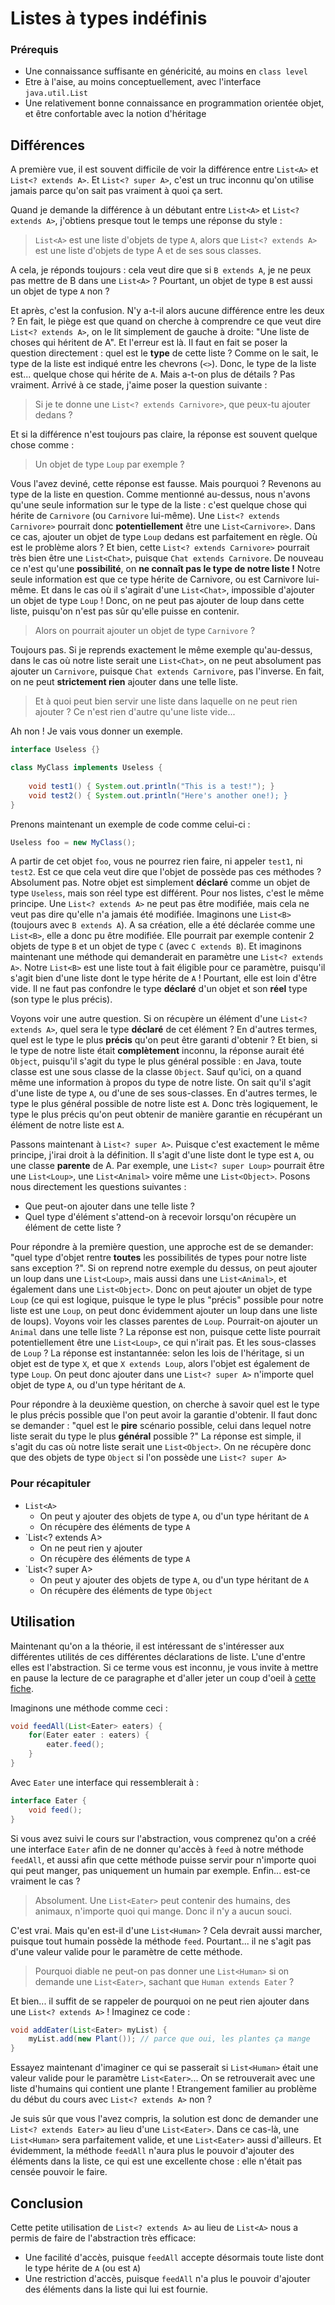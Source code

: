 # Listes à types indéfinis

### Prérequis

- Une connaissance suffisante en généricité, au moins en `class level`
- Etre à l'aise, au moins conceptuellement, avec l'interface `java.util.List`
- Une relativement bonne connaissance en programmation orientée objet, et être confortable avec la notion d'héritage

## Différences

A première vue, il est souvent difficile de voir la différence entre `List<A>` et `List<? extends A>`. Et `List<? super A>`, c'est un truc inconnu qu'on utilise jamais parce qu'on sait pas vraiment à quoi ça sert. 

Quand je demande la différence à un débutant entre `List<A>` et `List<? extends A>`, j'obtiens presque tout le temps une réponse du style :
> `List<A>` est une liste d'objets de type `A`, alors que `List<? extends A>` est une liste d'objets de type A et de ses sous classes.

A cela, je réponds toujours : cela veut dire que si `B extends A`, je ne peux pas mettre de B dans une `List<A>` ? Pourtant, un objet de type `B` est aussi un objet de type `A` non ?

Et après, c'est la confusion. N'y a-t-il alors aucune différence entre les deux ? En fait, le piège est que quand on cherche à comprendre ce que veut dire `List<? extends A>`, on le lit simplement de gauche à droite: "Une liste de choses qui héritent de A". Et l'erreur est là. Il faut en fait se poser la question directement : quel est le **type** de cette liste ? Comme on le sait, le type de la liste est indiqué entre les chevrons (`<>`). Donc, le type de la liste est... quelque chose qui hérite de `A`. Mais a-t-on plus de détails ? Pas vraiment. Arrivé à ce stade, j'aime poser la question suivante :
> Si je te donne une `List<? extends Carnivore>`, que peux-tu ajouter dedans ?

Et si la différence n'est toujours pas claire, la réponse est souvent quelque chose comme :
> Un objet de type `Loup` par exemple ?

Vous l'avez deviné, cette réponse est fausse. Mais pourquoi ? Revenons au type de la liste en question. Comme mentionné au-dessus, nous n'avons qu'une seule information sur le type de la liste : c'est quelque chose qui hérite de `Carnivore` (ou `Carnivore` lui-même). Une `List<? extends Carnivore>` pourrait donc **potentiellement** être une `List<Carnivore>`. Dans ce cas, ajouter un objet de type `Loup` dedans est parfaitement en règle. Où est le problème alors ? Et bien, cette `List<? extends Carnivore>` pourrait très bien être une `List<Chat>`, puisque `Chat extends Carnivore`. De nouveau ce n'est qu'une **possibilité**, on **ne connaît pas le type de notre liste !** Notre seule information est que ce type hérite de Carnivore, ou est Carnivore lui-même. Et dans le cas où il s'agirait d'une `List<Chat>`, impossible d'ajouter un objet de type `Loup` ! Donc, on ne peut pas ajouter de loup dans cette liste, puisqu'on n'est pas sûr qu'elle puisse en contenir.
> Alors on pourrait ajouter un objet de type `Carnivore` ?

Toujours pas. Si je reprends exactement le même exemple qu'au-dessus, dans le cas où notre liste serait une `List<Chat>`, on ne peut absolument pas ajouter un `Carnivore`, puisque `Chat extends Carnivore`, pas l'inverse. En fait, on ne peut **strictement rien** ajouter dans une telle liste.
> Et à quoi peut bien servir une liste dans laquelle on ne peut rien ajouter ? Ce n'est rien d'autre qu'une liste vide...

Ah non ! Je vais vous donner un exemple.

```java
interface Useless {}

class MyClass implements Useless {
    
    void test1() { System.out.println("This is a test!"); }
    void test2() { System.out.println("Here's another one!); }
}
```

Prenons maintenant un exemple de code comme celui-ci :

```java
Useless foo = new MyClass();
```

A partir de cet objet `foo`, vous ne pourrez rien faire, ni appeler `test1`, ni `test2`. Est ce que cela veut dire que l'objet de possède pas ces méthodes ? Absolument pas. Notre objet est simplement **déclaré** comme un objet de type `Useless`, mais son réel type est différent. Pour nos listes, c'est le même principe. Une `List<? extends A>` ne peut pas être modifiée, mais cela ne veut pas dire qu'elle n'a jamais été modifiée. Imaginons une `List<B>` (toujours avec `B extends A`). A sa création, elle a été déclarée comme une `List<B>`, elle a donc pu être modifiée. Elle pourrait par exemple contenir 2 objets de type `B` et un objet de type `C` (avec `C extends B`). Et imaginons maintenant une méthode qui demanderait en paramètre une `List<? extends A>`. Notre `List<B>` est une liste tout à fait éligible pour ce paramètre, puisqu'il s'agit bien d'une liste dont le type hérite de `A` ! Pourtant, elle est loin d'être vide. Il ne faut pas confondre le type **déclaré** d'un objet et son **réel** type (son type le plus précis).

Voyons voir une autre question. Si on récupère un élément d'une `List<? extends A>`, quel sera le type **déclaré** de cet élément ? En d'autres termes, quel est le type le plus **précis** qu'on peut être garanti d'obtenir ? Et bien, si le type de notre liste était **complètement** inconnu, la réponse aurait été `Object`, puisqu'il s'agit du type le plus général possible : en Java, toute classe est une sous classe de la classe `Object`. Sauf qu'ici, on a quand même une information à propos du type de notre liste. On sait qu'il s'agit d'une liste de type `A`, ou d'une de ses sous-classes. En d'autres termes, le type le plus général possible de notre liste est `A`. Donc très logiquement, le type le plus précis qu'on peut obtenir de manière garantie en récupérant un élément de notre liste est `A`.

Passons maintenant à `List<? super A>`. Puisque c'est exactement le même principe, j'irai droit à la définition. Il s'agit d'une liste dont le type est `A`, ou une classe **parente** de A. Par exemple, une `List<? super Loup>` pourrait être une `List<Loup>`, une `List<Animal>` voire même une `List<Object>`. Posons nous directement les questions suivantes :
- Que peut-on ajouter dans une telle liste ?
- Quel type d'élément s'attend-on à recevoir lorsqu'on récupère un élément de cette liste ?

Pour répondre à la première question, une approche est de se demander: "quel type d'objet rentre **toutes** les possibilités de types pour notre liste sans exception ?". Si on reprend notre exemple du dessus, on peut ajouter un loup dans une `List<Loup>`, mais aussi dans une `List<Animal>`, et également dans une `List<Object>`. Donc on peut ajouter un objet de type `Loup` (ce qui est logique, puisque le type le plus "précis" possible pour notre liste est une `Loup`, on peut donc évidemment ajouter un loup dans une liste de loups). Voyons voir les classes parentes de `Loup`. Pourrait-on ajouter un `Animal` dans une telle liste ? La réponse est non, puisque cette liste pourrait potentiellement être une `List<Loup>`, ce qui n'irait pas. Et les sous-classes de `Loup` ? La réponse est instantannée: selon les lois de l'héritage, si un objet est de type `X`, et que `X extends Loup`, alors l'objet est également de type `Loup`. On peut donc ajouter dans une `List<? super A>` n'importe quel objet de type `A`, ou d'un type héritant de `A`.

Pour répondre à la deuxième question, on cherche à savoir quel est le type le plus précis possible que l'on peut avoir la garantie d'obtenir. Il faut donc se demander : "quel est le **pire** scénario possible, celui dans lequel notre liste serait du type le plus **général** possible ?" La réponse est simple, il s'agit du cas où notre liste serait une `List<Object>`. On ne récupère donc que des objets de type `Object` si l'on possède une `List<? super A>`

### Pour récapituler 
- `List<A>`
  - On peut y ajouter des objets de type `A`, ou d'un type héritant de `A`
  - On récupère des éléments de type `A`
- `List<? extends A>
  - On ne peut rien y ajouter
  - On récupère des éléments de type `A`
- `List<? super A>
  - On peut y ajouter des objets de type `A`, ou d'un type héritant de `A`
  - On récupère des éléments de type `Object`

## Utilisation

Maintenant qu'on a la théorie, il est intéressant de s'intéresser aux différentes utilités de ces différentes déclarations de liste. L'une d'entre elles est l'abstraction. Si ce terme vous est inconnu, je vous invite à mettre en pause la lecture de ce paragraphe et d'aller jeter un coup d'oeil à [cette fiche](../../../../poo/abstraction).

Imaginons une méthode comme ceci :

```java
void feedAll(List<Eater> eaters) {
    for(Eater eater : eaters) {
        eater.feed();
    }
}
```

Avec `Eater` une interface qui ressemblerait à :

```java
interface Eater {
    void feed();
}
```

Si vous avez suivi le cours sur l'abstraction, vous comprenez qu'on a créé une interface `Eater` afin de ne donner qu'accès à `feed` à notre méthode `feedAll`, et aussi afin que cette méthode puisse servir pour n'importe quoi qui peut manger, pas uniquement un humain par exemple. Enfin... est-ce vraiment le cas ?
> Absolument. Une `List<Eater>` peut contenir des humains, des animaux, n'importe quoi qui mange. Donc il n'y a aucun souci.

C'est vrai. Mais qu'en est-il d'une `List<Human>` ? Cela devrait aussi marcher, puisque tout humain possède la méthode `feed`. Pourtant... il ne s'agit pas d'une valeur valide pour le paramètre de cette méthode.
> Pourquoi diable ne peut-on pas donner une `List<Human>` si on demande une `List<Eater>`, sachant que `Human extends Eater` ?

Et bien... il suffit de se rappeler de pourquoi on ne peut rien ajouter dans une `List<? extends A>` ! Imaginez ce code :
```java
void addEater(List<Eater> myList) {
    myList.add(new Plant()); // parce que oui, les plantes ça mange
}
```
Essayez maintenant d'imaginer ce qui se passerait si `List<Human>` était une valeur valide pour le paramètre `List<Eater>`... On se retrouverait avec une liste d'humains qui contient une plante ! Etrangement familier au problème du début du cours avec `List<? extends A>` non ?

Je suis sûr que vous l'avez compris, la solution est donc de demander une `List<? extends Eater>` au lieu d'une `List<Eater>`. Dans ce cas-là, une `List<Human>` sera parfaitement valide, et une `List<Eater>` aussi d'ailleurs. Et évidemment, la méthode `feedAll` n'aura plus le pouvoir d'ajouter des éléments dans la liste, ce qui est une excellente chose : elle n'était pas censée pouvoir le faire.

## Conclusion

Cette petite utilisation de `List<? extends A>` au lieu de `List<A>` nous a permis de faire de l'abstraction très efficace:
- Une facilité d'accès, puisque `feedAll` accepte désormais toute liste dont le type hérite de `A` (ou est `A`)
- Une restriction d'accès, puisque `feedAll` n'a plus le pouvoir d'ajouter des éléments dans la liste qui lui est fournie.
